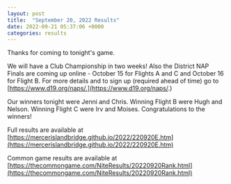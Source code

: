 ```yaml
---
layout: post
title:  "September 20, 2022 Results"
date: 2022-09-21 05:37:06 +0000
categories: results
---
```

Thanks for coming to tonight's game.

We will have a Club Championship in two weeks! Also the District NAP Finals are coming up online - October 15 for Flights A and C and October 16 for Flight B. For more details and to sign up (required ahead of time) go to [https://www.d19.org/naps/.](https://www.d19.org/naps/.)

Our winners tonight were Jenni and Chris. Winning Flight B were Hugh and Nelson. Winning Flight C were Irv and Moises. Congratulations to the winners!

Full results are available at [https://mercerislandbridge.github.io/2022/220920E.htm](https://mercerislandbridge.github.io/2022/220920E.htm)

Common game results are available at [https://thecommongame.com/NiteResults/20220920Rank.html](https://thecommongame.com/NiteResults/20220920Rank.html)
